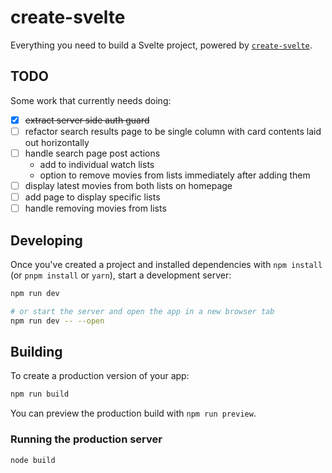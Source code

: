 # create-svelte

Everything you need to build a Svelte project, powered by [`create-svelte`](https://github.com/sveltejs/kit/tree/master/packages/create-svelte).

## TODO

Some work that currently needs doing:

- [x] ~~extract server side auth guard~~
- [ ] refactor search results page to be single column with card contents laid out horizontally
- [ ] handle search page post actions
  - add to individual watch lists
  - option to remove movies from lists immediately after adding them
- [ ] display latest movies from both lists on homepage
- [ ] add page to display specific lists
- [ ] handle removing movies from lists

## Developing

Once you've created a project and installed dependencies with `npm install` (or `pnpm install` or `yarn`), start a development server:

```bash
npm run dev

# or start the server and open the app in a new browser tab
npm run dev -- --open
```

## Building

To create a production version of your app:

```bash
npm run build
```

You can preview the production build with `npm run preview`.

### Running the production server

```bash
node build
```

